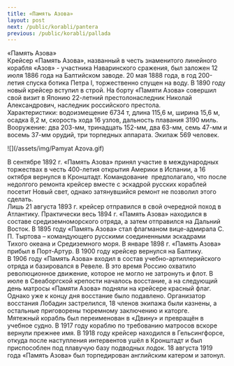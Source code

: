 ```yaml
---
title: «Память Азова»
layout: post
next: /public/korabli/pantera
previous: /public/korabli/pallada
---
```


«Память Азова»  
Крейсер «Память Азова», названный в честь знаменитого линейного корабля «Азов» - участника Наваринского сражения, был заложен 12 июля 1886 года на Балтийском заводе. 20 мая 1888 года, в год 200-летия спуска ботика Петра I, торжественно спущен на воду. В 1890 году новый крейсер вступил в строй. На борту «Памяти Азова» совершил свой визит в Японию 22-летний престолонаследник Николай Александрович, наследник российского престола.   
Характеристики: водоизмещение 6734 т, длина 115,6 м, ширина 15,6 м, осадка 8,2 м, скорость хода 16 узлов, дальность плавания 3190 миль. Вооружение: два 203-мм, тринадцать 152-мм, два 63-мм, семь 47-мм и восемь 37-мм орудий, три торпедных аппарата. Экипаж 569 человек.   
  
![](/assets/img/Pamyat Azova.gif)  
  
В сентябре 1892 г. «Память Азова» принял участие в международных торжествах в честь 400-летия открытия Америки в Испании, а 16 октября вернулся в Кронштадт. Командование  предполагало, что после недолгого ремонта крейсер вместе с эскадрой русских кораблей посетит Новый свет, однако затянувшийся ремонт не позволил этого сделать.   
Лишь 21 августа 1893 г. крейсер отправился в свой очередной поход в Атлантику. Практически весь 1894 г. «Память Азова» находился в составе средиземноморского отряда, а затем отправился на Дальний Восток. В 1895 году «Память Азова» стал флагманом вице-адмирала С. П. Тыртова – командующего русскими соединенными эскадрами Тихого океана и Средиземного моря. В январе 1898 г. «Память Азова» прибыл в Порт-Артур. В 1900 году крейсер вернулся на Балтику.  
В 1906 году «Память Азова» входил в состав учебно-артиллерийского отряда и базировался в Ревеле. В это время Россию охватило революционное движение, которое не могло не затронуть и флот. В июле в Свеаборгской крепости началось восстание, а на следующий день матросы «Памяти Азова» подняли на крейсере красный флаг. Однако уже к концу дня восстание было подавлено. Организатор восстания Лобадин застрелился, 18 членов экипажа были казнены, а остальные приговорены тюремному заключению и каторге.   
Мятежный корабль был переименован в «Двину» и превращён в учебное судно. В 1917 году кораблю по требованию матросов вскоре вернули прежнее имя. В 1918 году крейсер находился в Гельсингфорсе, откуда после наступления интервентов ушёл в Кронштадт и был приспособлен под плавучую базу подводных лодок. 18 августа 1919 года «Память Азова» был торпедирован английским катером и затонул.